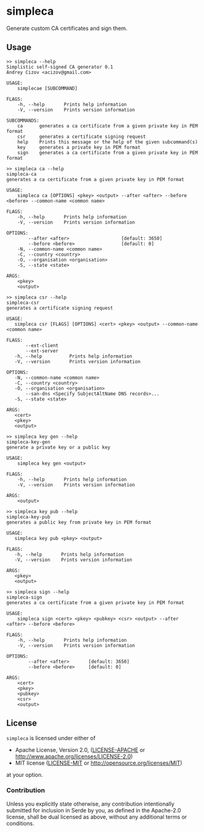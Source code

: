 # simpleca 

Generate custom CA certificates and sign them.


## Usage
```
>> simpleca --help
Simplistic self-signed CA generator 0.1
Andrey Cizov <acizov@gmail.com>

USAGE:
    simplecae [SUBCOMMAND]

FLAGS:
    -h, --help       Prints help information
    -V, --version    Prints version information

SUBCOMMANDS:
    ca      generates a ca certificate from a given private key in PEM format
    csr     generates a certificate signing request
    help    Prints this message or the help of the given subcommand(s)
    key     generates a private key in PEM format
    sign    generates a ca certificate from a given private key in PEM format
```

```
>> simpleca ca --help
simpleca-ca 
generates a ca certificate from a given private key in PEM format

USAGE:
    simpleca ca [OPTIONS] <pkey> <output> --after <after> --before <before> --common-name <common name>

FLAGS:
    -h, --help       Prints help information
    -V, --version    Prints version information

OPTIONS:
        --after <after>                   [default: 3650]
        --before <before>                 [default: 0]
    -N, --common-name <common name>      
    -C, --country <country>              
    -O, --organisation <organisation>    
    -S, --state <state>                  

ARGS:
    <pkey>      
    <output>
```

```
>> simpleca csr --help 
simpleca-csr 
generates a certificate signing request

USAGE:
   simpleca csr [FLAGS] [OPTIONS] <cert> <pkey> <output> --common-name <common name>

FLAGS:
       --ext-client    
       --ext-server    
   -h, --help          Prints help information
   -V, --version       Prints version information

OPTIONS:
   -N, --common-name <common name>                          
   -C, --country <country>                                  
   -O, --organisation <organisation>                        
       --san-dns <Specify SubjectAltName DNS records>...    
   -S, --state <state>                                      

ARGS:
   <cert>      
   <pkey>      
   <output>
```

```
>> simpleca key gen --help 
simpleca-key-gen 
generate a private key or a public key

USAGE:
    simpleca key gen <output>

FLAGS:
    -h, --help       Prints help information
    -V, --version    Prints version information

ARGS:
    <output> 
```

```
>> simpleca key pub --help 
simpleca-key-pub 
generates a public key from private key in PEM format

USAGE:
   simpleca key pub <pkey> <output>

FLAGS:
   -h, --help       Prints help information
   -V, --version    Prints version information

ARGS:
   <pkey>      
   <output> 
```

```
>> simpleca sign --help 
simpleca-sign 
generates a ca certificate from a given private key in PEM format

USAGE:
    simpleca sign <cert> <pkey> <pubkey> <csr> <output> --after <after> --before <before>

FLAGS:
    -h, --help       Prints help information
    -V, --version    Prints version information

OPTIONS:
        --after <after>       [default: 3650]
        --before <before>     [default: 0]

ARGS:
    <cert>      
    <pkey>      
    <pubkey>    
    <csr>       
    <output>
```



## License

`simpleca` is licensed under either of

 * Apache License, Version 2.0, ([LICENSE-APACHE](LICENSE-APACHE) or
   http://www.apache.org/licenses/LICENSE-2.0)
 * MIT license ([LICENSE-MIT](LICENSE-MIT) or
   http://opensource.org/licenses/MIT)

at your option.

### Contribution

Unless you explicitly state otherwise, any contribution intentionally submitted
for inclusion in Serde by you, as defined in the Apache-2.0 license, shall be
dual licensed as above, without any additional terms or conditions.
